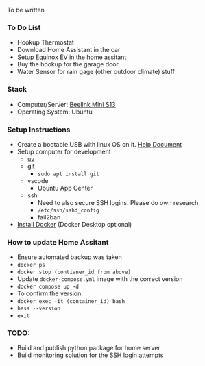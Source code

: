 To be written

### To Do List
- Hookup Thermostat
- Download Home Assistant in the car
- Setup Equinox EV in the home assitant
- Buy the hookup for the garage door
- Water Sensor for rain gage (other outdoor climate) stuff

### Stack
- Computer/Server: [Beelink Mini S13]('https://www.amazon.com/dp/B0BW8JSQCH')
- Operating System: Ubuntu


### Setup Instructions
- Create a bootable USB with linux OS on it. [Help Document]('https://ubuntu.com/tutorials/create-a-usb-stick-on-macos#1-overview')
- Setup computer for development
    - [uv](https://docs.astral.sh/uv/getting-started/installation/)
    - git
        - `sudo apt install git`
    - vscode
        - Ubuntu App Center
    - ssh
        - Need to also secure SSH logins. Please do own research
        - `/etc/ssh/sshd_config`
        - fail2ban
- [Install Docker](https://docs.docker.com/engine/install/ubuntu/) (Docker Desktop optional)


### How to update Home Assitant
- Ensure automated backup was taken
- `docker ps`
- `docker stop (contianer_id from above)`
- Update `docker-compose.yml` image with the correct version
- `docker compose up -d`
- To confirm the version:
- `docker exec -it (container_id) bash`
- `hass --version`
- `exit`


### TODO:
- Build and publish python package for home server
- Build monitoring solution for the SSH login attempts
